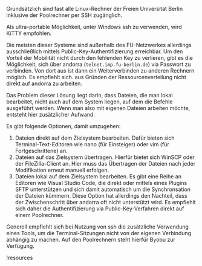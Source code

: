 Grundsätzlich sind fast alle Linux-Rechner der Freien Universität Berlin inklusive der Poolrechner per SSH zugänglich.

Als ultra-portable Möglichkeit, unter Windows ssh zu verwenden, wird KiTTY empfohlen.

Die meisten dieser Systeme sind außerhalb des FU-Netzwerkes allerdings ausschließlich mittels Public-Key-Authentifizierung erreichbar.
Um den Vorteil der Mobilität nicht durch den fehlenden Key zu verlieren, gibt es die Möglichkeit, sich über andorra (`telnet.imp.fu-berlin.de`) via Passwort zu verbinden. Von dort aus ist dann ein Weiterverbinden zu anderen Rechnern möglich.
Es empfiehlt sich. aus Gründen der Ressourcenverteilung nicht direkt auf andorra zu arbeiten.

Das Problem dieser Lösung liegt darin, dass Dateien, die man lokal bearbeitet, nicht auch auf dem System liegen, auf dem die Befehle ausgeführt werden. Wenn man also mit eigenen Dateien arbeiten möchte, entsteht hier zusätzlicher Aufwand.

Es gibt folgende Optionen, damit umzugehen:

1. Dateien direkt auf dem Zielsystem bearbeiten. Dafür bieten sich Terminal-Text-Editoren wie nano (für Einsteiger) oder vim (für Fortgeschrittene) an.
2. Dateien auf das Zielsystem übertragen. Hierfür bietet sich WinSCP oder der FileZilla-Client an. Hier muss das Übertragen der Dateien nach jeder Modifikation erneut manuell erfolgen.
3. Dateien lokal auf dem Zielsystem bearbeiten. Es gibt eine Reihe an Editoren wie Visual Studio Code, die direkt oder mittels eines Plugins SFTP unterstützen und sich damit automatisch um die Synchronsation der Dateien kümmern.
   Diese Option hat allerdings den Nachteil, dass der Zwischenschritt über andorra oft nicht unterstützt wird. Es empfiehlt sich daher die Authentifizierung via Public-Key-Verfahren direkt auf einem Poolrechner.

Generell empfiehlt sich bei Nutzung von ssh die zusätzliche Verwendung eines Tools, um die Terminal-Sitzungen nicht von der eigenen Verbindung abhängig zu machen. Auf den Poolrechnern steht hierfür Byobu zur Verfügung.

!resources
